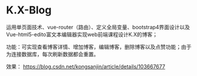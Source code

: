 # K.X-Blog
运用单页面技术、vue-router（路由）、定义全局变量、bootstrap4界面设计以及Vue-html5-edito富文本编辑器实现web前端课程设计K.X的博客；

功能：可实现查看博客详情、增加博客，编辑博客，删除博客以及点赞功能；由于为连接数据库，每次刷新数据都会重置。

效果：
https://blog.csdn.net/kongsanjin/article/details/103667677
